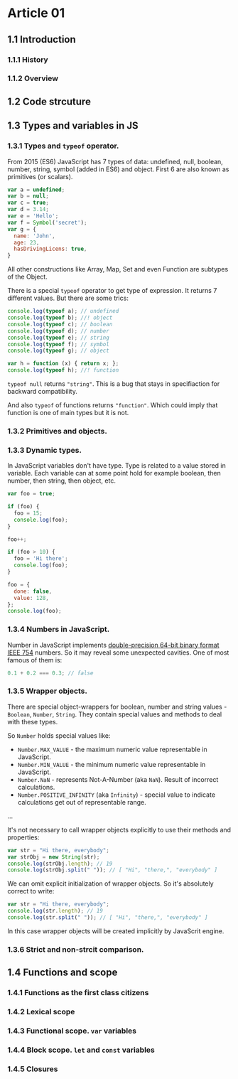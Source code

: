 # Article 01

## 1.1 Introduction

### 1.1.1 History

### 1.1.2 Overview

## 1.2 Code strcuture

## 1.3 Types and variables in JS

### 1.3.1 Types and `typeof` operator.

From 2015 (ES6) JavaScript has 7 types of data:
undefined, null, boolean, number, string, symbol (added in ES6) and object.
First 6 are also known as primitives (or scalars).

```javascript
var a = undefined;
var b = null;
var c = true;
var d = 3.14;
var e = 'Hello';
var f = Symbol('secret');
var g = {
  name: 'John',
  age: 23,
  hasDrivingLicens: true,
}
```

All other constructions like Array, Map, Set and even Function are subtypes of the Object.

There is a special `typeof` operator to get type of expression. It returns 7 different values.
But there are some trics:

```javascript
console.log(typeof a); // undefined
console.log(typeof b); //! object 
console.log(typeof c); // boolean
console.log(typeof d); // number
console.log(typeof e); // string
console.log(typeof f); // symbol
console.log(typeof g); // object

var h = function (x) { return x; };
console.log(typeof h); //! function
```

`typeof null` returns `"string"`. This is a bug that stays in specifiaction for backward compatibility.

And also `typeof` of functions returns `"function"`. Which could imply that function is one of main types
but it is not.

### 1.3.2 Primitives and objects.

### 1.3.3 Dynamic types.

In JavaScript variables don't have type. Type is related to a value stored in variable.
Each variable can at some point hold for example boolean, then number, then string, then object, etc.

```javascript
var foo = true;

if (foo) {
  foo = 15;
  console.log(foo);
}

foo++;

if (foo > 10) {
  foo = 'Hi there';
  console.log(foo);
}

foo = {
  done: false,
  value: 128,
};
console.log(foo);
```

### 1.3.4 Numbers in JavaScript.

Number in JavaScript implements [double-precision 64-bit binary format IEEE 754](https://en.wikipedia.org/wiki/Floating-point_arithmetic) numbers. So it may reveal some unexpected cavities. One of most famous of them is:
```javascript
0.1 + 0.2 === 0.3; // false
```

### 1.3.5 Wrapper objects.

There are special object-wrappers for boolean, number and string values - `Boolean`, `Number`, `String`.
They contain special values and methods to deal with these types.

So `Number` holds special values like:
- `Number.MAX_VALUE` - the maximum numeric value representable in JavaScript.
- `Number.MIN_VALUE` - the minimum numeric value representable in JavaScript.
- `Number.NaN` - represents Not-A-Number (aka `NaN`). Result of incorrect calculations.
- `Number.POSITIVE_INFINITY` (aka `Infinity`) - special value to indicate calculations get out of representable range.

...

It's not necessary to call wrapper objects explicitly to use their methods and properties:
```javascript
var str = "Hi there, everybody";
var strObj = new String(str);
console.log(strObj.length); // 19
console.log(strObj.split(" ")); // [ "Hi", "there,", "everybody" ]
```

We can omit explicit initialization of wrapper objects. So it's absolutely correct to write:
```javascript
var str = "Hi there, everybody";
console.log(str.length); // 19
console.log(str.split(" ")); // [ "Hi", "there,", "everybody" ]
```

In this case wrapper objects will be created implicitly by JavaScrit engine.

### 1.3.6 Strict and non-strcit comparison.

## 1.4 Functions and scope

### 1.4.1 Functions as the first class citizens

### 1.4.2 Lexical scope

### 1.4.3 Functional scope. `var` variables

### 1.4.4 Block scope. `let` and `const` variables

### 1.4.5 Closures

